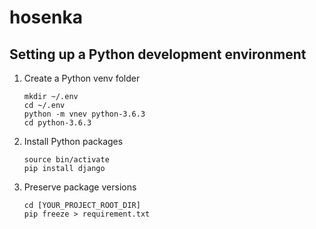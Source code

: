 # hosenka

## Setting up a Python development environment

1. Create a Python venv folder

    ```
    mkdir ~/.env
    cd ~/.env
    python -m vnev python-3.6.3
    cd python-3.6.3
    ```

1. Install Python packages

    ```
    source bin/activate
    pip install django
    ```

1. Preserve package versions

    ```
    cd [YOUR_PROJECT_ROOT_DIR]
    pip freeze > requirement.txt
    ```
